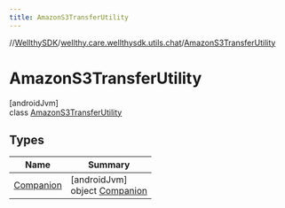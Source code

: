 ```yaml
---
title: AmazonS3TransferUtility
---
```

//[WellthySDK](../../../index.html)/[wellthy.care.wellthysdk.utils.chat](../index.html)/[AmazonS3TransferUtility](index.html)



# AmazonS3TransferUtility



[androidJvm]\
class [AmazonS3TransferUtility](index.html)



## Types


| Name | Summary |
|---|---|
| [Companion](-companion/index.html) | [androidJvm]<br>object [Companion](-companion/index.html) |

